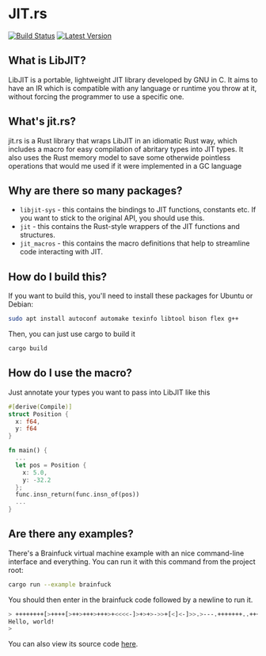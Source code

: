 JIT.rs
======
[![Build Status](https://travis-ci.org/TomBebbington/jit.rs.svg?branch=master)](https://travis-ci.org/TomBebbington/jit.rs)
[![Latest Version](https://img.shields.io/crates/v/jit.svg)](https://crates.io/crates/jit)

What is LibJIT?
---------------
LibJIT is a portable, lightweight JIT library developed by GNU in C. It aims to
have an IR which is compatible with any language or runtime you throw at it, without
forcing the programmer to use a specific one.

What's jit.rs?
--------------
jit.rs is a Rust library that wraps LibJIT in an idiomatic Rust way, which
includes a macro for easy compilation of abritary types into JIT types. It also
uses the Rust memory model to save some otherwide pointless operations that
would me used if it were implemented in a GC language


Why are there so many packages?
-------------------------------
+ `libjit-sys` - this contains the bindings to JIT functions,
constants etc. If you want to stick to the original API, you should use this.
+ `jit` - this contains the Rust-style wrappers of the JIT
functions and structures.
+ `jit_macros` - this contains the macro definitions that help
to streamline code interacting with JIT.


How do I build this?
--------------------
If you want to build this, you'll need to install these packages for Ubuntu or Debian:

``` bash
sudo apt install autoconf automake texinfo libtool bison flex g++

```

Then, you can just use cargo to build it

```bash
cargo build
```

How do I use the macro?
-----------------------
Just annotate your types you want to pass into LibJIT like this
``` rust
#[derive(Compile)]
struct Position {
  x: f64,
  y: f64
}

fn main() {
  ...
  let pos = Position {
    x: 5.0,
    y: -32.2
  };
  func.insn_return(func.insn_of(pos))
  ...
}
```

Are there any examples?
-----------------------
There's a Brainfuck virtual machine example with an nice command-line interface
and everything. You can run it with this command from the project root:

``` bash
cargo run --example brainfuck
```

You should then enter in the brainfuck code followed by a newline to run it.

``` bash
> ++++++++[>++++[>++>+++>+++>+<<<<-]>+>+>->>+[<]<-]>>.>---.+++++++..+++.>>.<-.<.+++.------.--------.>>+.>++.
Hello, world!
>
```
You can also view its source code [here](https://github.com/TomBebbington/jit.rs/blob/master/examples/brainfuck.rs).
